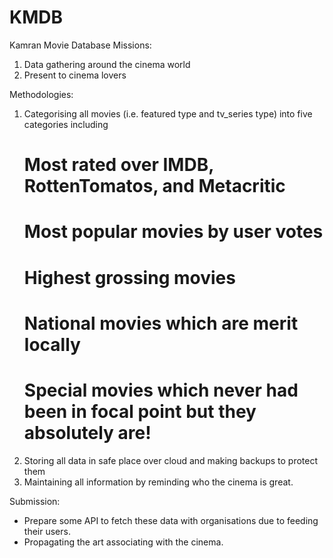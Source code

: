 # KMDB
Kamran Movie Database
Missions:
  1. Data gathering around the cinema world
  2. Present to cinema lovers
  
Methodologies:
  1. Categorising all movies (i.e. featured type and tv_series type) into five categories including
      # Most rated over IMDB, RottenTomatos, and Metacritic
      # Most popular movies by user votes
      # Highest grossing movies
      # National movies which are merit locally
      # Special movies which never had been in focal point but they absolutely are!
  2. Storing all data in safe place over cloud and making backups to protect them
  3. Maintaining all information by reminding who the cinema is great.

Submission:
  * Prepare some API to fetch these data with organisations due to feeding their users.
  * Propagating the art associating with the cinema.
